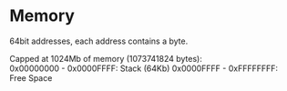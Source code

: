 # Memory

64bit addresses, each address contains a byte.

Capped at 1024Mb of memory (1073741824 bytes):  
0x00000000 - 0x0000FFFF: Stack (64Kb)
0x0000FFFF - 0xFFFFFFFF: Free Space
